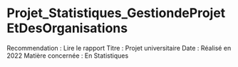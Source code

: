 # Projet_Statistiques_GestiondeProjetEtDesOrganisations
Recommendation : Lire le rapport 
Titre : Projet universitaire 
Date : Réalisé en 2022 
Matière concernée : En Statistiques
